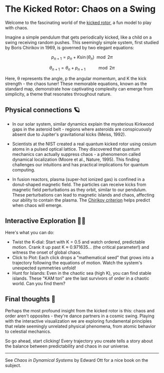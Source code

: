 # The Kicked Rotor: Chaos on a Swing

Welcome to the fascinating world of the [kicked rotor](http://www.scholarpedia.org/article/Chirikov_standard_map), a fun model to play with chaos.

Imagine a simple pendulum that gets periodically kicked, like a child on a swing receiving random pushes. This seemingly simple system, first studied by Boris Chirikov in 1969, is governed by two elegant equations:

$$
p_{n+1} = p_n + K \sin(\theta_n) \mod 2\pi
$$

$$
\theta_{n+1} = \theta_n + p_{n+1} \ \ \ \ \ \ \ \ \ \mod 2\pi
$$

Here, θ represents the angle, p the angular momentum, and K the kick strength - the chaos tuner!
These memorable equations, known as the standard map, demonstrate how captivating complexity can emerge from simplicity, a theme that resonates throughout nature.

## Physical connections 🪐

- In our solar system, similar dynamics explain the mysterious Kirkwood gaps in the asteroid belt - regions where asteroids are conspicuously absent due to Jupiter's gravitational kicks (Meiss, 1992).

- Scientists at the NIST created a real quantum kicked rotor using cesium atoms in a pulsed optical lattice. They discovered that quantum mechanics can actually suppress chaos - a phenomenon called dynamical localization (Moore et al., Nature, 1995). This finding challenges our intuitions and has practical implications for quantum computing.

- In fusion reactors, plasma (super-hot ionized gas) is confined in a donut-shaped magnetic field. The particles can receive kicks from magnetic field perturbations as they orbit, similar to our pendulum. These perturbations can lead to magnetic islands and chaos, affecting our ability to contain the plasma. The [Chirikov criterion](http://www.scholarpedia.org/article/Chirikov_criterion) helps predict when chaos will emerge.

## Interactive Exploration 🧑‍🔬

Here's what you can do:

- Twist the K-dial: Start with K = 0.5 and watch ordered, predictable motion. Crank it up past K ≈ 0.971635... (the critical parameter!) and witness the onset of global chaos.
- Click to Plot: Each click drops a "mathematical seed" that grows into a trajectory following the equations of motion. Watch the system's unexpected symmetries unfold!
- Hunt for Islands: Even in the chaotic sea (high K), you can find stable islands. These "KAM tori" are the last survivors of order in a chaotic world. Can you find them?

## Final thoughts 💭

Perhaps the most profound insight from the kicked rotor is this: chaos and order aren't opposites - they're dance partners in a cosmic swing. Playing with the interactive visualization we are exploring fundamental principles that relate seemingly unrelated physical phenomena, from atomic behavior to celestial mechanics.

So go ahead, start clicking! Every trajectory you create tells a story about the balance between predictability and chaos in our universe.


---

See *Chaos in Dynamical Systems* by Edward Ott for a nice book on the subject.